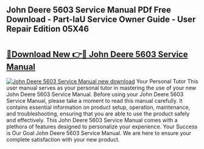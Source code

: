 ## John Deere 5603 Service Manual PDf Free Download - Part-laU Service Owner Guide - User Repair Edition 05X46

# <h2><a href="http://bc95818.oget.top/?id=John+Deere+5603+Service+Manual">🔗Download New 👉🔴 John Deere 5603 Service Manual</a></h2>

[![John Deere 5603 Service Manual new download](https://i.imgur.com/5g1atiW.png)](http://bc95818.oget.top/?id=John+Deere+5603+Service+Manual)
Your Personal Tutor This user manual serves as your personal tutor in mastering the use of your new John Deere 5603 Service Manual. Before using your John Deere 5603 Service Manual, please take a moment to read this manual carefully. It contains essential information on product setup, operation, maintenance, and troubleshooting, ensuring that you are able to use the product safely and effectively. This John Deere 5603 Service Manual comes with a plethora of features designed to personalize your experience. Your Success is Our Goal John Deere 5603 Service Manual. We are here to ensure your complete satisfaction with your new product.
